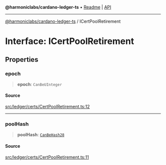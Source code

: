 **@harmoniclabs/cardano-ledger-ts** • [Readme](../Introduction) \| [API](../globals)

***

[@harmoniclabs/cardano-ledger-ts](../Introduction) / ICertPoolRetirement

# Interface: ICertPoolRetirement

## Properties

### epoch

> **epoch**: `CanBeUInteger`

#### Source

[src/ledger/certs/CertPoolRetirement.ts:12](https://github.com/HarmonicLabs/cardano-ledger-ts/blob/d1659b0/src/ledger/certs/CertPoolRetirement.ts#L12)

***

### poolHash

> **poolHash**: [`CanBeHash28`](../type-aliases/CanBeHash28)

#### Source

[src/ledger/certs/CertPoolRetirement.ts:11](https://github.com/HarmonicLabs/cardano-ledger-ts/blob/d1659b0/src/ledger/certs/CertPoolRetirement.ts#L11)
